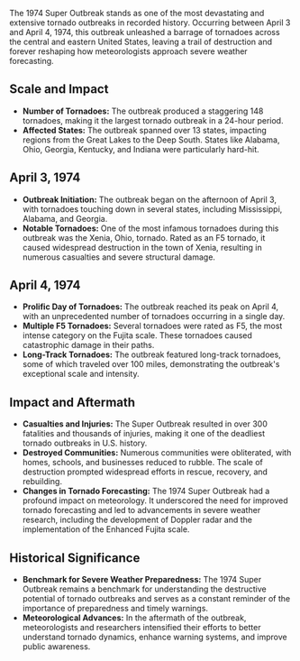 The 1974 Super Outbreak stands as one of the most devastating and extensive tornado outbreaks in recorded history. Occurring between April 3 and April 4, 1974, this outbreak unleashed a barrage of tornadoes across the central and eastern United States, leaving a trail of destruction and forever reshaping how meteorologists approach severe weather forecasting.

## Scale and Impact
- **Number of Tornadoes:** The outbreak produced a staggering 148 tornadoes, making it the largest tornado outbreak in a 24-hour period.
- **Affected States:** The outbreak spanned over 13 states, impacting regions from the Great Lakes to the Deep South. States like Alabama, Ohio, Georgia, Kentucky, and Indiana were particularly hard-hit.

## April 3, 1974
- **Outbreak Initiation:** The outbreak began on the afternoon of April 3, with tornadoes touching down in several states, including Mississippi, Alabama, and Georgia.
- **Notable Tornadoes:** One of the most infamous tornadoes during this outbreak was the Xenia, Ohio, tornado. Rated as an F5 tornado, it caused widespread destruction in the town of Xenia, resulting in numerous casualties and severe structural damage.

## April 4, 1974
- **Prolific Day of Tornadoes:** The outbreak reached its peak on April 4, with an unprecedented number of tornadoes occurring in a single day.
- **Multiple F5 Tornadoes:** Several tornadoes were rated as F5, the most intense category on the Fujita scale. These tornadoes caused catastrophic damage in their paths.
- **Long-Track Tornadoes:** The outbreak featured long-track tornadoes, some of which traveled over 100 miles, demonstrating the outbreak's exceptional scale and intensity.

## Impact and Aftermath
- **Casualties and Injuries:** The Super Outbreak resulted in over 300 fatalities and thousands of injuries, making it one of the deadliest tornado outbreaks in U.S. history.
- **Destroyed Communities:** Numerous communities were obliterated, with homes, schools, and businesses reduced to rubble. The scale of destruction prompted widespread efforts in rescue, recovery, and rebuilding.
- **Changes in Tornado Forecasting:** The 1974 Super Outbreak had a profound impact on meteorology. It underscored the need for improved tornado forecasting and led to advancements in severe weather research, including the development of Doppler radar and the implementation of the Enhanced Fujita scale.

## Historical Significance
- **Benchmark for Severe Weather Preparedness:** The 1974 Super Outbreak remains a benchmark for understanding the destructive potential of tornado outbreaks and serves as a constant reminder of the importance of preparedness and timely warnings.
- **Meteorological Advances:** In the aftermath of the outbreak, meteorologists and researchers intensified their efforts to better understand tornado dynamics, enhance warning systems, and improve public awareness.